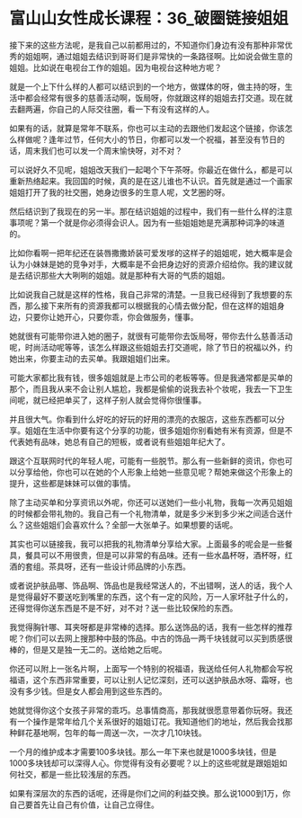 # 富山山女性成长课程：36_破圈链接姐姐

接下来的这些方法呢，是我自己以前都用过的，不知道你们身边有没有那种非常优秀的姐姐啊，通过姐姐去结识到哥哥们是非常快的一条路径啊。比如说会做生意的姐姐。比如说在电视台工作的姐姐。因为电视台这种地方呢？

就是一个上下什么样的人都可以结识到的一个地方，做媒体的呀，做主持的呀，生活中都会经常有很多的慈善活动啊，饭局呀，你就跟这样的姐姐去打交道。现在就去翻两遍，你自己的人际交往圈，看一下有没有这样的人。

如果有的话，就算是常年不联系，你也可以主动的去跟他们发起这个链接，你该怎么样做呢？逢年过节，任何大小的节日，你都可以发一个祝福，甚至没有节日的话，周末我们也可以发一个周末愉快呀，对不对？

可以说好久不见呢，姐姐改天我们一起喝个下午茶呀。你最近在做什么，都是可以重新热络起来。我回国的时候，真的是在这儿谁也不认识。首先就是通过一个画家姐姐打开了我的社交圈，她身边很多的生意人呢，文艺圈的呀。

然后结识到了我现在的另一半。那在结识姐姐的过程中，我们有一些什么样的注意事项呢？第一个就是你必须得会识人。因为有一些姐姐她是充满那种词净的味道的。

比如你看啊一把年纪还在装唇撒撒娇装可爱发嗲的这样子的姐姐呢，她大概率是会认为小妹妹是她的竞争对手，大概率是不会把身边好的资源介绍给你。我的建议就是去结识那些大大咧咧的姐姐。就是那种有大哥的气质的姐姐。

比如说我自己就是这样的性格，我自己非常的清楚。一旦我已经得到了我想要的东西，那么接下来所有的资源我都可以根据我的心情去做分配，但在这样的姐姐身边，只要你让她开心，只要你乖，你会做服务，懂事。

她就很有可能带你进入她的圈子，就很有可能带你去饭局呀，带你去什么慈善活动呢，时尚活动呢等等，该怎么样跟这些姐姐去打交道呢，除了节日的祝福以外，约她出来，你要主动的去买单。我跟姐姐们出来。

可能大家都比我有钱，很多姐姐就是上市公司的老板等等。但是我通常都是买单的那个，而且我从来不会让别人尴尬，我都是偷偷的说我去补个妆呢，我去一下卫生间呢，就已经把单买了，这样子别人就会觉得你很懂事。

并且很大气。你看到什么好吃的好玩的好用的漂亮的衣服店，这些东西都可以分享。姐姐在生活中你要有这个分享的功能，很多姐姐你别看她有米有资源，但是不代表她有品味，她总有自己的短板，或者说有些姐姐年纪大了。

跟这个互联网时代的年轻人呢，可能有一些脱节。那么有一些新鲜的资讯，你也可以分享给他，你也可以在她的个人形象上给她一些意见呢？帮她来做这个形象上的提升，这些都是妹妹可以做的事情。

除了主动买单和分享资讯以外呢，你还可以送她们一些小礼物，我每一次再见姐姐的时候都会带礼物的。我自己有一个礼物清单，就是多少米到多少米之间适合送什么？这些姐姐们会喜欢什么？全部一大张单子。如果想要的话呢。

其实也可以链接我，我可以把我的礼物清单分享给大家。上面最多的呢会是一些餐具，餐具可以不用很贵，但是可以非常的有品味。还有一些水晶杯呀，酒杯呀，红酒的套组。茶具呀，还有一些设计师品牌的小东西。

或者说护肤品哪、饰品啊、饰品也是我经常送人的，不出错啊，送人的话，我个人是觉得最好不要送吃到嘴里的东西，这个有一定的风险，万一人家坏肚子什么的，还得觉得你送东西是不是不好，对不对？送一些比较保险的东西。

我觉得胸针哪、耳夹呀都是非常棒的选择。那么送饰品的话，我有一些怎样的推荐呢？你们可以去网上搜那种中鼓的饰品。中古的饰品一两千块钱就可以买到质感很棒的，但是又是独一无二的。送给她之后呢。

你还可以附上一张名片啊，上面写一个特别的祝福语，我送给任何人礼物都会写祝福语，这个东西非常重要，可以让别人记忆深刻，还可以送护肤品水呀、霜呀，也没有多少钱。但是女人都会用到这些东西的。

她就觉得你这个女孩子非常的乖巧。总事情商高，那我就很愿意带着你玩呀。我还有一个操作是常年给几个关系很好的姐姐订花。我知道他们的地址，然后我会找那种鲜花基地啊，包年的每一周送一次，一次才几10块钱。

一个月的维护成本才需要100多块钱。那么一年下来也就是1000多块钱，但是1000多块钱却可以深得人心。你觉得有没有必要呢？以上的这些呢就是跟姐姐如何社交，都是一些比较浅层的东西。

如果有深层次的东西的话呢，还得是你们之间的利益交换。那么说1000到1万，你自己要首先让自己有价值，让自己立得住。

